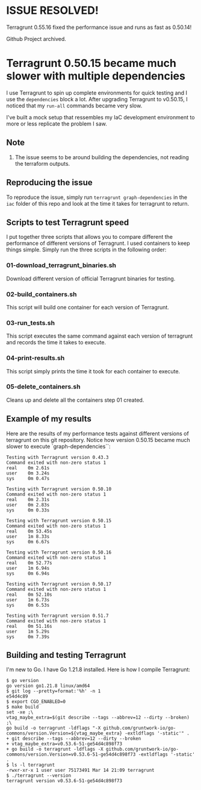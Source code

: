 # ISSUE RESOLVED!

Terragrunt 0.55.16 fixed the performance issue and runs as fast as 0.50.14!

Github Project archived.


# Terragrunt 0.50.15 became much slower with multiple dependencies

I use Terragrunt to spin up complete environments for quick testing and I  use the `dependencies` block a lot.  After upgrading Terragrunt to v0.50.15, I noticed that my `run-all` commands became very slow.

I've built a mock setup that ressembles my IaC development environment to more or less replicate the problem I saw.

## Note

1. The issue seems to be around building the dependencies, not reading the terraform outputs.
 

## Reproducing the issue

To reproduce the issue, simply run `terragrunt graph-dependencies` in the `iac` folder of this repo and look at the time it takes for terragrunt to return.


## Scripts to test Terragrunt speed

I put together three scripts that allows you to compare different the performance of different versions of Terragrunt. I used containers to keep things simple. Simply run the three scripts in the following order:

### 01-download_terragrunt_binaries.sh
Download different version of official Terragrunt binaries for testing.

### 02-build_containers.sh
This script will build one container for each version of Terragrunt.

### 03-run_tests.sh
This script executes the same command against each version of terragrunt and records the time it takes to execute.

### 04-print-results.sh
This script simply prints the time it took for each container to execute.

### 05-delete_containers.sh
Cleans up and delete all the containers step 01 created.

## Example of my results
Here are the results of my performance tests against different versions of terragrunt on this git repository. Notice how version 0.50.15 became much slower to execute `graph-dependencies``:

```
Testing with Terragrunt version 0.43.3
Command exited with non-zero status 1
real    0m 2.61s
user    0m 3.24s
sys     0m 0.47s

Testing with Terragrunt version 0.50.10
Command exited with non-zero status 1
real    0m 2.31s
user    0m 2.83s
sys     0m 0.33s

Testing with Terragrunt version 0.50.15
Command exited with non-zero status 1
real    0m 53.45s
user    1m 8.33s
sys     0m 6.67s

Testing with Terragrunt version 0.50.16
Command exited with non-zero status 1
real    0m 52.77s
user    1m 6.94s
sys     0m 6.94s

Testing with Terragrunt version 0.50.17
Command exited with non-zero status 1
real    0m 52.10s
user    1m 6.73s
sys     0m 6.53s

Testing with Terragrunt version 0.51.7
Command exited with non-zero status 1
real    0m 51.16s
user    1m 5.29s
sys     0m 7.39s
```

## Building and testing Terragrunt

I'm new to Go. I have Go 1.21.8 installed. Here is how I compile Terragrunt:

    $ go version
    go version go1.21.8 linux/amd64
    $ git log --pretty=format:'%h' -n 1
    e54d4c89
    $ export CGO_ENABLED=0
    $ make build
    set -xe ;\
    vtag_maybe_extra=$(git describe --tags --abbrev=12 --dirty --broken) ;\
    go build -o terragrunt -ldflags "-X github.com/gruntwork-io/go-commons/version.Version=${vtag_maybe_extra} -extldflags '-static'" .
    + git describe --tags --abbrev=12 --dirty --broken
    + vtag_maybe_extra=v0.53.6-51-ge54d4c898f73
    + go build -o terragrunt -ldflags -X github.com/gruntwork-io/go-commons/version.Version=v0.53.6-51-ge54d4c898f73 -extldflags '-static' .
    $ ls -l terragrunt
    -rwxr-xr-x 1 user user 75173491 Mar 14 21:09 terragrunt
    $ ./terragrunt --version
    terragrunt version v0.53.6-51-ge54d4c898f73
